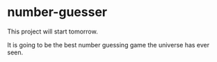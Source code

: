 # number-guesser

This project will start tomorrow.

It is going to be the best number guessing game the universe has ever seen. 
